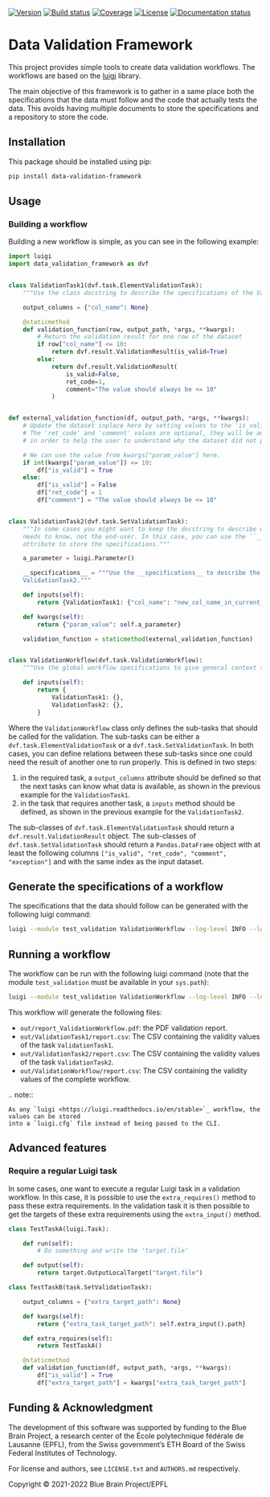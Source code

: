 [![Version](https://img.shields.io/pypi/v/data-validation-framework)](https://github.com/BlueBrain/data-validation-framework/releases)
[![Build status](https://github.com/BlueBrain/data-validation-framework/actions/workflows/run-tox.yml/badge.svg?branch=main)](https://github.com/BlueBrain/data-validation-framework/actions)
[![Coverage](https://codecov.io/github/BlueBrain/data-validation-framework/coverage.svg?branch=main)](https://codecov.io/github/BlueBrain/data-validation-framework?branch=main)
[![License](https://img.shields.io/badge/License-Apache%202-blue)](https://github.com/BlueBrain/data-validation-framework/blob/main/LICENSE.txt)
[![Documentation status](https://readthedocs.org/projects/data-validation-framework/badge/?version=latest)](https://data-validation-framework.readthedocs.io/)


# Data Validation Framework

This project provides simple tools to create data validation workflows.
The workflows are based on the [luigi](https://luigi.readthedocs.io/en/stable) library.

The main objective of this framework is to gather in a same place both the specifications that the
data must follow and the code that actually tests the data. This avoids having multiple documents
to store the specifications and a repository to store the code.


## Installation

This package should be installed using pip:

```bash
pip install data-validation-framework
```

## Usage

### Building a workflow

Building a new workflow is simple, as you can see in the following example:

```python
import luigi
import data_validation_framework as dvf


class ValidationTask1(dvf.task.ElementValidationTask):
    """Use the class docstring to describe the specifications of the ValidationTask1."""

    output_columns = {"col_name": None}

    @staticmethod
    def validation_function(row, output_path, *args, **kwargs):
        # Return the validation result for one row of the dataset
        if row["col_name"] <= 10:
            return dvf.result.ValidationResult(is_valid=True)
        else:
            return dvf.result.ValidationResult(
                is_valid=False,
                ret_code=1,
                comment="The value should always be <= 10"
            )


def external_validation_function(df, output_path, *args, **kwargs):
    # Update the dataset inplace here by setting values to the 'is_valid' column.
    # The 'ret_code' and 'comment' values are optional, they will be added to the report
    # in order to help the user to understand why the dataset did not pass the validation.

    # We can use the value from kwargs["param_value"] here.
    if int(kwargs["param_value"]) <= 10:
        df["is_valid"] = True
    else:
        df["is_valid"] = False
        df["ret_code"] = 1
        df["comment"] = "The value should always be <= 10"


class ValidationTask2(dvf.task.SetValidationTask):
    """In some cases you might want to keep the docstring to describe what a developer
    needs to know, not the end-user. In this case, you can use the ``__specifications__``
    attribute to store the specifications."""

    a_parameter = luigi.Parameter()

    __specifications__ = """Use the __specifications__ to describe the specifications of the
    ValidationTask2."""

    def inputs(self):
        return {ValidationTask1: {"col_name": "new_col_name_in_current_task"}}

    def kwargs(self):
        return {"param_value": self.a_parameter}

    validation_function = staticmethod(external_validation_function)


class ValidationWorkflow(dvf.task.ValidationWorkflow):
    """Use the global workflow specifications to give general context to the end-user."""

    def inputs(self):
        return {
            ValidationTask1: {},
            ValidationTask2: {},
        }
```

Where the `ValidationWorkflow` class only defines the sub-tasks that should be called for the
validation. The sub-tasks can be either a `dvf.task.ElementValidationTask` or a
`dvf.task.SetValidationTask`. In both cases, you can define relations between these sub-tasks
since one could need the result of another one to run properly. This is defined in two steps:

1. in the required task, a `output_columns` attribute should be defined so that the next tasks
   can know what data is available, as shown in the previous example for the `ValidationTask1`.
2. in the task that requires another task, a `inputs` method should be defined, as shown in the
   previous example for the `ValidationTask2`.

The sub-classes of `dvf.task.ElementValidationTask` should return a
`dvf.result.ValidationResult` object. The sub-classes of `dvf.task.SetValidationTask` should
return a `Pandas.DataFrame` object with at least the following columns
`["is_valid", "ret_code", "comment", "exception"]` and with the same index as the input dataset.

## Generate the specifications of a workflow

The specifications that the data should follow can be generated with the following luigi command:

```bash
luigi --module test_validation ValidationWorkflow --log-level INFO --local-scheduler --result-path out --ValidationTask2-a-parameter 15 --specifications-only
```

## Running a workflow

The workflow can be run with the following luigi command (note that the module `test_validation`
must be available in your `sys.path`):


```bash
luigi --module test_validation ValidationWorkflow --log-level INFO --local-scheduler --dataset-df dataset.csv --result-path out --ValidationTask2-a-parameter 15
```

This workflow will generate the following files:

* `out/report_ValidationWorkflow.pdf`: the PDF validation report.
* `out/ValidationTask1/report.csv`: The CSV containing the validity values of the task
  `ValidationTask1`.
* `out/ValidationTask2/report.csv`: The CSV containing the validity values of the task
  `ValidationTask2`.
* `out/ValidationWorkflow/report.csv`: The CSV containing the validity values of the complete
  workflow.

.. note::

    As any `luigi <https://luigi.readthedocs.io/en/stable>`_ workflow, the values can be stored
    into a `luigi.cfg` file instead of being passed to the CLI.

## Advanced features

### Require a regular Luigi task

In some cases, one want to execute a regular Luigi task in a validation workflow. In this case, it
is possible to use the `extra_requires()` method to pass these extra requirements. In the
validation task it is then possible to get the targets of these extra requirements using the
`extra_input()` method.

```python
class TestTaskA(luigi.Task):

    def run(self):
        # Do something and write the 'target.file'

    def output(self):
        return target.OutputLocalTarget("target.file")

class TestTaskB(task.SetValidationTask):

    output_columns = {"extra_target_path": None}

    def kwargs(self):
        return {"extra_task_target_path": self.extra_input().path}

    def extra_requires(self):
        return TestTaskA()

    @staticmethod
    def validation_function(df, output_path, *args, **kwargs):
        df["is_valid"] = True
        df["extra_target_path"] = kwargs["extra_task_target_path"]
```

## Funding & Acknowledgment

The development of this software was supported by funding to the Blue Brain Project, a research
center of the École polytechnique fédérale de Lausanne (EPFL), from the Swiss government’s ETH
Board of the Swiss Federal Institutes of Technology.

For license and authors, see `LICENSE.txt` and `AUTHORS.md` respectively.

Copyright © 2021-2022 Blue Brain Project/EPFL
